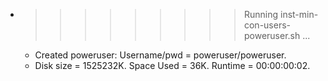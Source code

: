 * >>>>>>>>> Running inst-min-con-users-poweruser.sh ...
  * Created poweruser: Username/pwd = poweruser/poweruser.
  * Disk size = 1525232K. Space Used = 36K. Runtime = 00:00:00:02.
